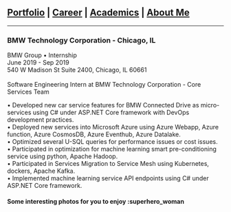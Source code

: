 ## [Portfolio](https://yizhuowu.github.io/) | [Career](https://yizhuowu.github.io/career) | [Academics](https://yizhuowu.github.io/academics) | [About Me](https://yizhuowu.github.io/about)
---

### BMW Technology Corporation - Chicago, IL

BMW Group • Internship<br>
June 2019 - Sep 2019<br>
540 W Madison St Suite 2400, Chicago, IL 60661<br>
<br>
Software Engineering Intern at BMW Technology Corporation - Core Services Team<br>

• Developed new car service features for BMW Connected Drive as micro-services using C# under ASP.NET Core framework with DevOps development practices.<br>
• Deployed new services into Microsoft Azure using Azure Webapp, Azure function, Azure CosmosDB, Azure Eventhub, Azure Datalake.<br>
• Optimized several U-SQL queries for performance issues or cost issues.<br>
• Participated in optimization for machine learning smart pre-conditioning service using python, Apache Hadoop.<br>
• Participated in Services Migration to Service Mesh using Kubernetes, dockers, Apache Kafka.<br>
• Implemented machine learning service API endpoints using C# under ASP.NET Core framework.<br>

#### Some interesting photos for you to enjoy :superhero_woman